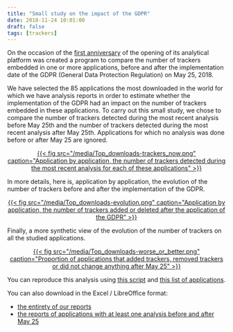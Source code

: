 ```yaml
---
title: "Small study on the impact of the GDPR"
date: 2018-11-24 10:01:00
draft: false
tags: [trackers]
---
```


On the occasion of the [first anniversary](https://exodus-privacy.eu.org/en/post/anniversaire/) of the opening of its analytical platform was created a program to compare the number of trackers embedded in one or more applications, before and after the implementation date of the GDPR (General Data Protection Regulation) on May 25, 2018.

We have selected the 85 applications the most downloaded in the world for which we have analysis reports in order to estimate whether the implementation of the GDPR had an impact on the number of trackers embedded in these applications. To carry out this small study, we chose to compare the number of trackers detected during the most recent analysis before May 25th and the number of trackers detected during the most recent analysis after May 25th. Applications for which no analysis was done before or after May 25 are ignored.

<center>
<a href="/media/Top_downloads-trackers_now.png">
{{< fig src="/media/Top_downloads-trackers_now.png" caption="Application by application, the number of trackers detected during the most recent analysis for each of these applications" >}}
</a>
</center>

In more details, here is, application by application, the evolution of the number of trackers before and after the implementation of the GDPR.

<center>
<a href="/media/Top_downloads-evolution.png">
{{< fig src="/media/Top_downloads-evolution.png" caption="Application by application, the number of trackers added or deleted after the application of the GDPR" >}}
</a>
</center>

Finally, a more synthetic view of the evolution of the number of trackers on all the studied applications.
<center>
<a href="/media/Top_downloads-worse_or_better.png">
{{< fig src="/media/Top_downloads-worse_or_better.png" caption="Proportion of applications that added trackers, removed trackers or did not change anything after May 25" >}}
</a>
</center>

You can reproduce this analysis using [this script](https://github.com/Exodus-Privacy/post-gdpr-stats) and [this list of applications](/media/top_dl.txt).

You can also download in the Excel / LibreOffice format:

* [the entirety of our reports](/media/exodus_export_20181121.csv)
* [the reports of applications with at least one analysis before and after May 25](/media/exodus_export_20181121_only_pre-post_gdpr.csv)
